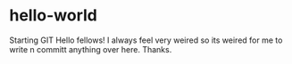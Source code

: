 # hello-world
Starting GIT
Hello fellows!
I always feel very weired so its weired for me to write n committ anything over here.
Thanks.
